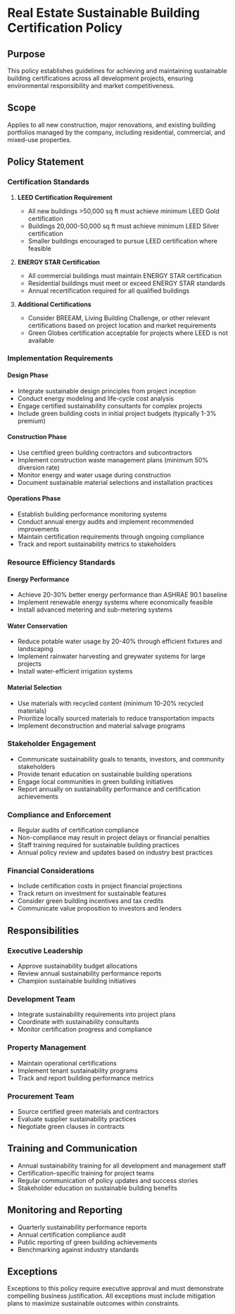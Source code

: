# Real Estate Sustainable Building Certification Policy

## Purpose
This policy establishes guidelines for achieving and maintaining sustainable building certifications across all development projects, ensuring environmental responsibility and market competitiveness.

## Scope
Applies to all new construction, major renovations, and existing building portfolios managed by the company, including residential, commercial, and mixed-use properties.

## Policy Statement

### Certification Standards
1. **LEED Certification Requirement**
   - All new buildings >50,000 sq ft must achieve minimum LEED Gold certification
   - Buildings 20,000-50,000 sq ft must achieve minimum LEED Silver certification
   - Smaller buildings encouraged to pursue LEED certification where feasible

2. **ENERGY STAR Certification**
   - All commercial buildings must maintain ENERGY STAR certification
   - Residential buildings must meet or exceed ENERGY STAR standards
   - Annual recertification required for all qualified buildings

3. **Additional Certifications**
   - Consider BREEAM, Living Building Challenge, or other relevant certifications based on project location and market requirements
   - Green Globes certification acceptable for projects where LEED is not available

### Implementation Requirements

#### Design Phase
- Integrate sustainable design principles from project inception
- Conduct energy modeling and life-cycle cost analysis
- Engage certified sustainability consultants for complex projects
- Include green building costs in initial project budgets (typically 1-3% premium)

#### Construction Phase
- Use certified green building contractors and subcontractors
- Implement construction waste management plans (minimum 50% diversion rate)
- Monitor energy and water usage during construction
- Document sustainable material selections and installation practices

#### Operations Phase
- Establish building performance monitoring systems
- Conduct annual energy audits and implement recommended improvements
- Maintain certification requirements through ongoing compliance
- Track and report sustainability metrics to stakeholders

### Resource Efficiency Standards

#### Energy Performance
- Achieve 20-30% better energy performance than ASHRAE 90.1 baseline
- Implement renewable energy systems where economically feasible
- Install advanced metering and sub-metering systems

#### Water Conservation
- Reduce potable water usage by 20-40% through efficient fixtures and landscaping
- Implement rainwater harvesting and greywater systems for large projects
- Install water-efficient irrigation systems

#### Material Selection
- Use materials with recycled content (minimum 10-20% recycled materials)
- Prioritize locally sourced materials to reduce transportation impacts
- Implement deconstruction and material salvage programs

### Stakeholder Engagement
- Communicate sustainability goals to tenants, investors, and community stakeholders
- Provide tenant education on sustainable building operations
- Engage local communities in green building initiatives
- Report annually on sustainability performance and certification achievements

### Compliance and Enforcement
- Regular audits of certification compliance
- Non-compliance may result in project delays or financial penalties
- Staff training required for sustainable building practices
- Annual policy review and updates based on industry best practices

### Financial Considerations
- Include certification costs in project financial projections
- Track return on investment for sustainable features
- Consider green building incentives and tax credits
- Communicate value proposition to investors and lenders

## Responsibilities

### Executive Leadership
- Approve sustainability budget allocations
- Review annual sustainability performance reports
- Champion sustainable building initiatives

### Development Team
- Integrate sustainability requirements into project plans
- Coordinate with sustainability consultants
- Monitor certification progress and compliance

### Property Management
- Maintain operational certifications
- Implement tenant sustainability programs
- Track and report building performance metrics

### Procurement Team
- Source certified green materials and contractors
- Evaluate supplier sustainability practices
- Negotiate green clauses in contracts

## Training and Communication
- Annual sustainability training for all development and management staff
- Certification-specific training for project teams
- Regular communication of policy updates and success stories
- Stakeholder education on sustainable building benefits

## Monitoring and Reporting
- Quarterly sustainability performance reports
- Annual certification compliance audit
- Public reporting of green building achievements
- Benchmarking against industry standards

## Exceptions
Exceptions to this policy require executive approval and must demonstrate compelling business justification. All exceptions must include mitigation plans to maximize sustainable outcomes within constraints.